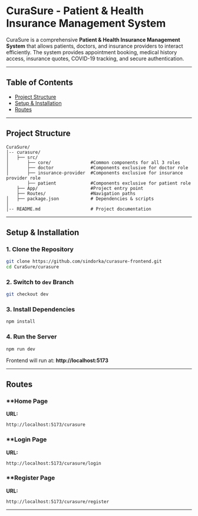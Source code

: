 # **CuraSure - Patient & Health Insurance Management System**  

CuraSure is a comprehensive **Patient & Health Insurance Management System** that allows patients, doctors, and insurance providers to interact efficiently. The system provides appointment booking, medical history access, insurance quotes, COVID-19 tracking, and secure authentication. 

---

## **Table of Contents** 
- [Project Structure](#project-structure) 
- [Setup & Installation](#setup--installation)
- [Routes](#routes)

---

## **Project Structure**
```
CuraSure/
│-- curasure/       
│   ├── src/           
│       ├── core/               #Common components for all 3 roles              
│       ├── doctor              #Components exclusive for doctor role          
│       ├── insurance-provider  #Components exclusive for insurance provider role   
        ├── patient             #Components exclusive for patient role
    ├── App/                    #Project entry point 
    ├── Routes/                 #Navigation paths   
│   ├── package.json            # Dependencies & scripts
│
│-- README.md                   # Project documentation
```

---

## **Setup & Installation**
### **1. Clone the Repository**
```bash
git clone https://github.com/sindorka/curasure-frontend.git
cd CuraSure/curasure
```

### **2. Switch to `dev` Branch**
```bash
git checkout dev
```

### **3. Install Dependencies**
```bash
npm install
```

### **4. Run the Server**
```bash
npm run dev
```
Frontend will run at: **http://localhost:5173**

---

## **Routes**

### **Home Page
**URL:**
```
http://localhost:5173/curasure
```

### **Login Page
**URL:**
```
http://localhost:5173/curasure/login
```

### **Register Page
**URL:**
```
http://localhost:5173/curasure/register
```

---